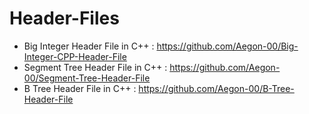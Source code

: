 # Header-Files

* Big Integer Header File in C++ : https://github.com/Aegon-00/Big-Integer-CPP-Header-File
* Segment Tree Header File in C++ : https://github.com/Aegon-00/Segment-Tree-Header-File
* B Tree Header File in C++ : https://github.com/Aegon-00/B-Tree-Header-File
